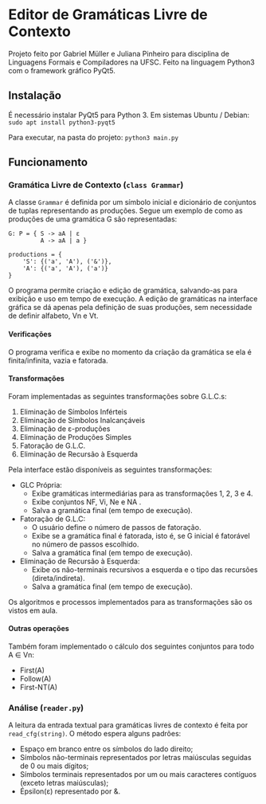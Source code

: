 # Editor de Gramáticas Livre de Contexto
Projeto feito por Gabriel Müller e Juliana Pinheiro para disciplina de Linguagens Formais e Compiladores na UFSC. Feito na linguagem Python3 com o framework gráfico PyQt5.

## Instalação
É necessário instalar PyQt5 para Python 3. Em sistemas Ubuntu / Debian:
`sudo apt install python3-pyqt5`

Para executar, na pasta do projeto:
`python3 main.py`

## Funcionamento

### Gramática Livre de Contexto (`class Grammar`)
A classe `Grammar` é definida por um símbolo inicial e dicionário de conjuntos de tuplas representando as produções. Segue um exemplo de como as produções de uma gramática G são representadas:
    
    G: P = { S -> aA | ε 
             A -> aA | a }

    productions = {
        'S': {('a', 'A'), ('&')},
        'A': {('a', 'A'), ('a')}
    }
   
O programa permite criação e edição de gramática, salvando-as para exibição e uso em tempo de execução. A edição de gramáticas na interface gráfica se dá apenas pela definição de suas produções, sem necessidade de definir alfabeto, Vn e Vt.

#### Verificações
O programa verifica e exibe no momento da criação da gramática se ela é finita/infinita, vazia e fatorada.

#### Transformações
Foram implementadas as seguintes transformações sobre G.L.C.s:
1. Eliminação de Símbolos Inférteis
2. Eliminação de Símbolos Inalcançáveis
3. Eliminação de ε-produções
4. Eliminação de Produções Simples
5. Fatoração de G.L.C.
6. Eliminação de Recursão à Esquerda

Pela interface estão disponíveis as seguintes transformações:

+ GLC Própria:
    - Exibe gramáticas intermediárias para as transformações 1, 2, 3 e 4.
    - Exibe conjuntos NF, Vi, Ne e NA .
    - Salva a gramática final (em tempo de execução).
+ Fatoração de G.L.C:
    - O usuário define o número de passos de fatoração.
    - Exibe se a gramática final é fatorada, isto é, se G inicial é fatorável no número de passos escolhido.
    - Salva a gramática final (em tempo de execução).
+ Eliminação de Recursão à Esquerda:
    - Exibe os não-terminais recursivos a esquerda e o tipo das recursões (direta/indireta).
    - Salva a gramática final (em tempo de execução).

Os algoritmos e processos implementados para as transformações são os vistos em aula.

#### Outras operações
Também foram implementado o cálculo dos seguintes conjuntos para todo A ∈ Vn:
+ First(A)
+ Follow(A)
+ First-NT(A)

### Análise (`reader.py`)
A leitura da entrada textual para gramáticas livres de contexto é feita por `read_cfg(string)`. O método espera alguns padrões:
+ Espaço em branco entre os símbolos do lado direito;
+ Símbolos não-terminais representados por letras maiúsculas seguidas de 0 ou mais dígitos;
+ Símbolos terminais representados por um ou mais caracteres contíguos (exceto letras maiúsculas);
+ Épsilon(ε) representado por &.

